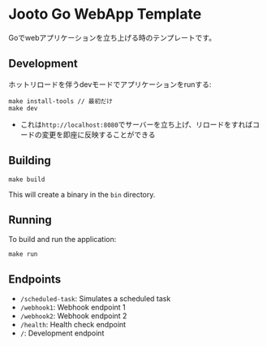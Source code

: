 # Jooto Go WebApp Template

Goでwebアプリケーションを立ち上げる時のテンプレートです。

## Development

ホットリロードを伴うdevモードでアプリケーションをrunする:

```
make install-tools // 最初だけ
make dev
```

 - これは`http://localhost:8080`でサーバーを立ち上げ、リロードをすればコードの変更を即座に反映することができる

## Building

```
make build
```

This will create a binary in the `bin` directory.

## Running

To build and run the application:

```
make run
```

## Endpoints

- `/scheduled-task`: Simulates a scheduled task
- `/webhook1`: Webhook endpoint 1
- `/webhook2`: Webhook endpoint 2
- `/health`: Health check endpoint
- `/`: Development endpoint